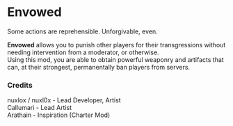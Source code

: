 # Envowed
Some actions are reprehensible. Unforgivable, even.  
  
**Envowed** allows you to punish other players for their transgressions without needing intervention from a moderator, or otherwise.  
Using this mod, you are able to obtain powerful weaponry and artifacts that can, at their strongest, permanentally ban players from servers.

### Credits
nuxlox / nuxl0x - Lead Developer, Artist  
Callumari - Lead Artist  
Arathain - Inspiration (Charter Mod)  
